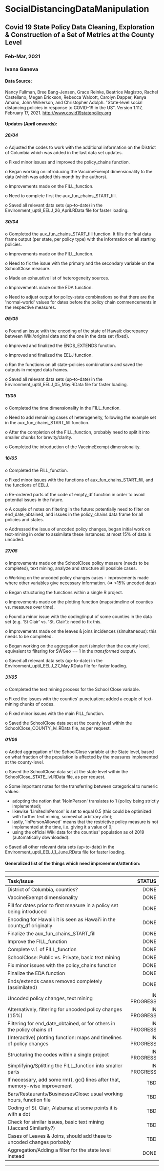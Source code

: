 # SocialDistancingDataManipulation
 
## Covid 19 State Policy Data Cleaning, Exploration & Construction of a Set of Metrics at the County Level

### Feb-Mar, 2021
### Ivana Ganeva

#### Data Source:
Nancy Fullman, Bree Bang-Jensen, Grace Reinke, Beatrice Magistro, Rachel Castellano, Megan Erickson, Rebecca Walcott, Carolyn Dapper, Kenya Amano, John Wilkerson, and Christopher Adolph. "State-level social distancing policies in response to COVID-19 in the US". Version 1.117, February 17, 2021. http://www.covid19statepolicy.org

#### Updates (April onwards):

##### 26/04
o Adjusted the codes to work with the additional information on the District of Columbia which was added in the last data set updates. 

o Fixed minor issues and improved the policy_chains function.

o Began working on introducing the VaccineExempt dimensionality to the data (which was added this month by the authors).

o Improvements made on the FILL_function.

o Need to complete first the aux_fun_chains_START_fill.

o Saved all relevant data sets (up-to-date) in the Environment_uptil_EELJ_26_April.RData file for faster loading.


##### 30/04
o Completed the aux_fun_chains_START_fill function. It fills the final data frame output (per state, per policy type) with the information on all starting policies.

o Improvements made on the FILL_function.

o Need to fix the issue with the primary and the secondary variable on the SchoolClose measure.

o Made an exhaustive list of heterogeneity sources.

o Improvements made on the EDA function.

o Need to adjust output for policy-state combinations so that there are the 'normal-world' values for dates before the policy chain commencements in the respective measures.


##### 05/05
o Found an issue with the encoding of the state of Hawaii: discrepancy between Wiki/original data and the one in the data set (fixed).

o Improved and finalized the ENDS_EXTENDS function.

o Improved and finalized the EELJ function.

o Ran the functions on all state-policies combinations and saved the outputs in merged data frames.

o Saved all relevant data sets (up-to-date) in the Environment_uptil_EELJ_05_May.RData file for faster loading.

##### 11/05
o Completed the time dimensionality in the FILL_function.

o Need to add remaining cases of heterogeneity, following the example set in the aux_fun_chains_START_fill function.

o After the completion of the FILL_function, probably need to split it into smaller chunks for brevity/clarity.

o Completed the introduction of the VaccineExempt dimensionality.

##### 16/05
o Completed the FILL_function.

o Fixed minor issues with the functions of aux_fun_chains_START_fill, and the functions of EELJ.

o Re-ordered parts of the code of empty_df function in order to avoid potential issues in the future.

o A couple of notes on filtering in the future: potentially need to filter on end_date_obtained, and issues in the policy_chains data frame for all policies and states.

o Addressed the issue of uncoded policy changes, began initial work on text-mining in order to assimilate these instances: at most 15% of data is uncoded.

##### 27/05
o Improvements made on the SchoolClose policy measure (needs to be completed), text mining, analyze and structure all possible cases.

o Working on the uncoded policy changes cases - improvements made where other variables give necessary information. (=> <15% uncoded data)

o Began structuring the functions within a single R project.

o Improvements made on the plotting function (maps/timeline of counties vs. measures over time).

o Found a minor issue with the coding/input of some counties in the data set (e.g. 'St Clair' vs. 'St. Clair'): need to fix this.

o Improvements made on the leaves & joins incidences (simultaneous): this needs to be completed.

o Began working on the aggregation part (simpler than the county level, equivalent to filtering for SWGeo == 1 in the *transformed* output).

o Saved all relevant data sets (up-to-date) in the Environment_uptil_EELJ_27_May.RData file for faster loading.

##### 31/05
o Completed the text mining process for the School Close variable.

o Fixed the issues with the counties' punctuation; added a couple of text-mining chunks of codes.

o Fixed minor issues with the main FILL_function.

o Saved the SchoolClose data set at the county level within the SchoolClose_COUNTY_lvl.RData file, as per request.

##### 01/06
o Added aggregation of the SchoolClose variable at the State level, based on what fraction of the population is affected by the measures implemented at the county-level.

o Saved the SchoolClose data set at the state level within the SchoolClose_STATE_lvl.RData file, as per request.

o Some important notes for the transferring between categorical to numeric values: 
   - adopting the notion that 'NoInPerson' translates to 1 (policy being strictly implemented);
   - likewise 'LimitedInPerson' is set to equal 0.5 (this could be optimized with further text mining, somewhat arbitrary atm);
   - lastly, 'InPersonAllowed' means that the restrictive policy measure is not implemented at the time, i.e. giving it a value of 0;
   - using the official Wiki data for the counties' population as of 2019 (automatically downloaded).

o Saved all other relevant data sets (up-to-date) in the Environment_uptil_EELJ_1_June.RData file for faster loading.

#### Generalized list of the things which need improvement/attention:
_____________________________________________________________________________________________

Task/Issue | STATUS
| :--- | ---:
District of Columbia, counties? | DONE
VaccineExempt dimensionality | DONE
Fill for dates prior to first measure in a policy set being introduced | DONE
Encoding for Hawaii: it is seen as Hawai'i in the county_df originally | DONE
Finalize the aux_fun_chains_START_fill | DONE
Improve the FILL_function | DONE
Complete v.1 of FILL_function | DONE
SchoolClose: Public vs. Private, basic text mining | DONE
Fix minor issues with the policy_chains function | DONE
Finalize the EDA function | DONE
Ends/extends cases removed completely (assimilated) | DONE
Uncoded policy changes, text mining | IN PROGRESS
Alternatively, filtering for uncoded policy changes (15%) | IN PROGRESS
Filtering for end_date_obtained, or for others in the policy chains df | IN PROGRESS
(Interactive) plotting function: maps and timelines of policy changes | IN PROGRESS
Structuring the codes within a single project | IN PROGRESS
Simplifying/Splitting the FILL_function into smaller parts | IN PROGRESS
If necessary, add some rm(), gc() lines after that, memory-wise improvement | TBD
Bars/Restaurants/BusinessesClose: usual working hours, function file | TBD
Coding of St. Clair, Alabama: at some points it is with a dot | TBD
Check for similar issues, basic text mining (Jaccard Similarity?) | TBD
Cases of Leaves & Joins, should add these to uncoded changes porbably | TBD
Aggregation/Adding a filter for the state level instead | DONE
_____________________________________________________________________________________________
